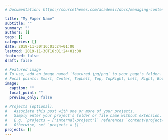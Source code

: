```yaml
---
# Documentation: https://sourcethemes.com/academic/docs/managing-content/

title: "My Paper Name"
subtitle: ""
summary: ""
authors: []
tags: []
categories: []
date: 2019-11-30T16:01:24+01:00
lastmod: 2019-11-30T16:01:24+01:00
featured: false
draft: false

# Featured image
# To use, add an image named `featured.jpg/png` to your page's folder.
# Focal points: Smart, Center, TopLeft, Top, TopRight, Left, Right, BottomLeft, Bottom, BottomRight.
image:
  caption: ""
  focal_point: ""
  preview_only: false

# Projects (optional).
#   Associate this post with one or more of your projects.
#   Simply enter your project's folder or file name without extension.
#   E.g. `projects = ["internal-project"]` references `content/project/deep-learning/index.md`.
#   Otherwise, set `projects = []`.
projects: []
---
```

